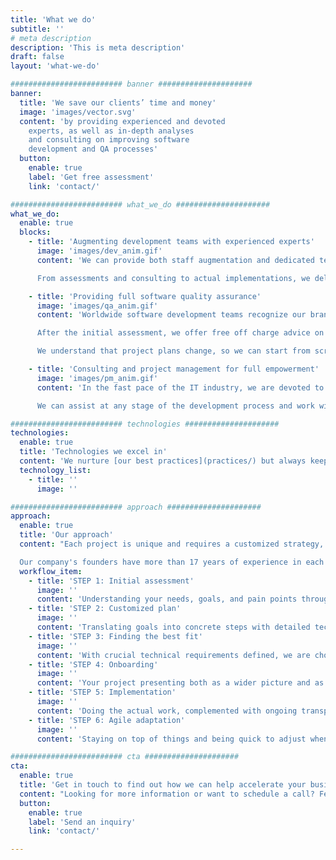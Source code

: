 ```yaml
---
title: 'What we do'
subtitle: ''
# meta description
description: 'This is meta description'
draft: false
layout: 'what-we-do'

######################### banner #####################
banner:
  title: 'We save our clients’ time and money'
  image: 'images/vector.svg'
  content: 'by providing experienced and devoted
    experts, as well as in-depth analyses
    and consulting on improving software
    development and QA processes'
  button:
    enable: true
    label: 'Get free assessment'
    link: 'contact/'

######################### what_we_do #####################
what_we_do:
  enable: true
  blocks:
    - title: 'Augmenting development teams with experienced experts'
      image: 'images/dev_anim.gif'
      content: 'We can provide both staff augmentation and dedicated teams, depending on your needs. Our competent and reliable frontend and backend developers can help your ideas come to life and create top quality web solutions. Our DevOps engineers are experienced in providing a set of flexible services designed to enable you to build and deliver products faster and more reliably.

      From assessments and consulting to actual implementations, we deliver the most powerful development solutions.'

    - title: 'Providing full software quality assurance'
      image: 'images/qa_anim.gif'
      content: 'Worldwide software development teams recognize our brand, [WeDoQA](https://www.wedoqa.com), as a reputable international supplier of QA services. Our experience with a variety of technologies guarantees that you have access to the finest options for any type of project.

      After the initial assessment, we offer free off charge advice on the best way to incorporate QA into your development process. With our dedication to clear communication, we know the questions to ask to hit the ground running. Service packages vary per client’s needs, from manual and automated quality assurance, QA lead, project consulting to full project management.

      We understand that project plans change, so we can start from scratch or jump in when you hit a rough patch.'

    - title: 'Consulting and project management for full empowerment'
      image: 'images/pm_anim.gif'
      content: 'In the fast pace of the IT industry, we are devoted to helping our clients use their resources as efficiently as possible. Quality is our top priority, not just the quality of the end product but also the quality of the entire process and collaboration. We are passionate about making your ideas come to life while taking the business side of the project into account too.

      We can assist at any stage of the development process and work with your team within any type of project management methodology including Agile, Scrum, Kanban, and traditional.'

######################### technologies #####################
technologies:
  enable: true
  title: 'Technologies we excel in'
  content: 'We nurture [our best practices](practices/) but always keep up with the newest technologies.'
  technology_list:
    - title: ''
      image: ''

######################### approach #####################
approach:
  enable: true
  title: 'Our approach'
  content: "Each project is unique and requires a customized strategy, but what guides us through every communication and relationship is our in-depth domain experience, thoroughness in everything we do, transparency, and taking the human aspect into account. These are just a few of the [values](values/) we uphold and live by every day.

  Our company's founders have more than 17 years of experience in each stage of the development and testing processes and are proficient in the procedures themselves. They are the ones who go through all the motions of an initial meeting, assessment, planning, and choosing the perfect team for you."
  workflow_item:
    - title: 'STEP 1: Initial assessment'
      image: ''
      content: 'Understanding your needs, goals, and pain points through a detailed interview and in-depth research'
    - title: 'STEP 2: Customized plan'
      image: ''
      content: 'Translating goals into concrete steps with detailed technical specifications, based on our expertise'
    - title: 'STEP 3: Finding the best fit'
      image: ''
      content: 'With crucial technical requirements defined, we are choosing the most suitable talent for your project'
    - title: 'STEP 4: Onboarding'
      image: ''
      content: 'Your project presenting both as a wider picture and as the specific tasks that will be performed'
    - title: 'STEP 5: Implementation'
      image: ''
      content: 'Doing the actual work, complemented with ongoing transparent communication and regular reporting'
    - title: 'STEP 6: Agile adaptation'
      image: ''
      content: 'Staying on top of things and being quick to adjust when plans change, whether it is about the requirements or the team structure'

######################### cta #####################
cta:
  enable: true
  title: 'Get in touch to find out how we can help accelerate your business growth'
  content: "Looking for more information or want to schedule a call? Feel free to contact us, and we will follow up with you as soon as possible."
  button:
    enable: true
    label: 'Send an inquiry'
    link: 'contact/'

---
```

